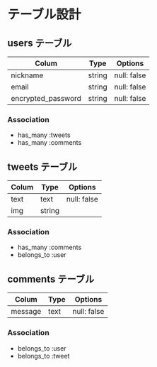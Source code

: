 # テーブル設計

## users テーブル

| Colum              | Type   | Options     |
| ------------------ | ------ | ----------- |
| nickname           | string | null: false |
| email              | string | null: false |
| encrypted_password | string | null: false |

### Association

- has_many :tweets
- has_many :comments

## tweets テーブル

| Colum | Type   | Options     |
| ----- | ------ | ----------- |
| text  | text   | null: false |
| img   | string |             |

### Association

- has_many :comments
- belongs_to :user

## comments テーブル

| Colum   | Type | Options     |
| ------- | ---- | ----------- |
| message | text | null: false |

### Association

- belongs_to :user
- belongs_to :tweet